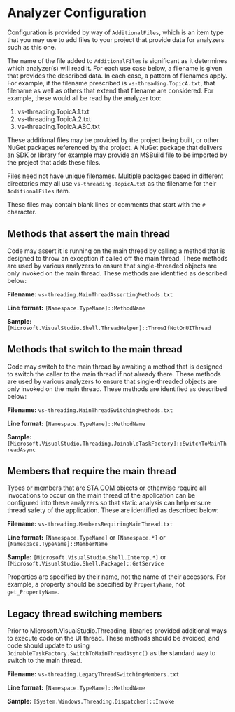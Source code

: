# Analyzer Configuration

Configuration is provided by way of `AdditionalFiles`, which is an item type
that you may use to add files to your project that provide data for analyzers
such as this one.

The name of the file added to `AdditionalFiles` is significant as it determines
which analyzer(s) will read it. For each use case below, a filename is given that
provides the described data. In each case, a pattern of filenames apply. For example,
if the filename prescribed is `vs-threading.TopicA.txt`, that filename as well
as others that extend that filename are considered. For example, these would all be
read by the analyzer too:

1. vs-threading.TopicA.1.txt
1. vs-threading.TopicA.2.txt
1. vs-threading.TopicA.ABC.txt

These additional files may be provided by the project being built, or other NuGet
packages referenced by the project. A NuGet package that delivers an SDK or library
for example may provide an MSBuild file to be imported by the project that adds these
files.

Files need not have unique filenames. Multiple packages based in different directories may
all use `vs-threading.TopicA.txt` as the filename for their `AdditionalFiles` item.

These files may contain blank lines or comments that start with the `#` character.

## Methods that assert the main thread

Code may assert it is running on the main thread by calling a method that is designed
to throw an exception if called off the main thread. These methods are used by
various analyzers to ensure that single-threaded objects are only invoked on the main thread.
These methods are identified as described below:

**Filename:** `vs-threading.MainThreadAssertingMethods.txt`

**Line format:** `[Namespace.TypeName]::MethodName`

**Sample:** `[Microsoft.VisualStudio.Shell.ThreadHelper]::ThrowIfNotOnUIThread`

## Methods that switch to the main thread

Code may switch to the main thread by awaiting a method that is designed
to switch the caller to the main thread if not already there. These methods are used by
various analyzers to ensure that single-threaded objects are only invoked on the main thread.
These methods are identified as described below:

**Filename:** `vs-threading.MainThreadSwitchingMethods.txt`

**Line format:** `[Namespace.TypeName]::MethodName`

**Sample:** `[Microsoft.VisualStudio.Threading.JoinableTaskFactory]::SwitchToMainThreadAsync`

## Members that require the main thread

Types or members that are STA COM objects or otherwise require all invocations to occur on
the main thread of the application can be configured into these analyzers so that
static analysis can help ensure thread safety of the application.
These are identified as described below:

**Filename:** `vs-threading.MembersRequiringMainThread.txt`

**Line format:** `[Namespace.TypeName]` or `[Namespace.*]` or `[Namespace.TypeName]::MemberName`

**Sample:** `[Microsoft.VisualStudio.Shell.Interop.*]` or `[Microsoft.VisualStudio.Shell.Package]::GetService`

Properties are specified by their name, not the name of their accessors.
For example, a property should be specified by `PropertyName`, not `get_PropertyName`.

## Legacy thread switching members

Prior to Microsoft.VisualStudio.Threading, libraries provided additional ways to execute
code on the UI thread. These methods should be avoided, and code should update to using
`JoinableTaskFactory.SwitchToMainThreadAsync()` as the standard way to switch to the main
thread.

**Filename:** `vs-threading.LegacyThreadSwitchingMembers.txt`

**Line format:** `[Namespace.TypeName]::MethodName`

**Sample:** `[System.Windows.Threading.Dispatcher]::Invoke`
